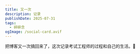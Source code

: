 ```yaml
---
title: 又一次
description: 记录
publishDate: 2025-07-31
tags:
  - 碎碎念
ogImage: /social-card.avif
---
```

把博客又一次搞回来了，这次记录考试工程师的过程和自己的生活。🫠
